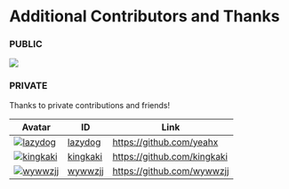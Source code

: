 # Additional Contributors and Thanks

### PUBLIC

<a href="https://github.com/cdk-team/cdk/graphs/contributors">
  <img src="https://contrib.rocks/image?repo=cdk-team/cdk" />
</a>

### PRIVATE

Thanks to private contributions and friends!

Avatar | ID | Link
---- | ---- | ----
[![lazydog](https://github.com/yeahx.png?size=40)](https://github.com/yeahx) | [lazydog](https://github.com/yeahx) | https://github.com/yeahx
[![kingkaki](https://github.com/kingkaki.png?size=40)](https://github.com/kingkaki) | [kingkaki](https://github.com/kingkaki) | https://github.com/kingkaki
[![wywwzjj](https://github.com/wywwzjj.png?size=40)](https://github.com/wywwzjj) | [wywwzjj](https://github.com/wywwzjj) | https://github.com/wywwzjj


